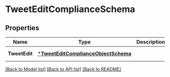# TweetEditComplianceSchema

## Properties
Name | Type | Description | Notes
------------ | ------------- | ------------- | -------------
**TweetEdit** | [***TweetEditComplianceObjectSchema**](TweetEditComplianceObjectSchema.md) |  | [default to null]

[[Back to Model list]](../README.md#documentation-for-models) [[Back to API list]](../README.md#documentation-for-api-endpoints) [[Back to README]](../README.md)

